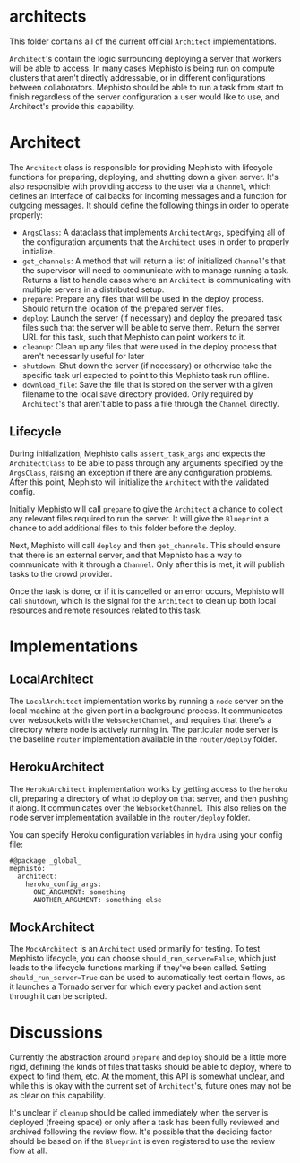 # architects
This folder contains all of the current official `Architect` implementations.

`Architect`'s contain the logic surrounding deploying a server that workers will be able to access. In many cases Mephisto is being run on compute clusters that aren't directly addressable, or in different configurations between collaborators. Mephisto should be able to run a task from start to finish regardless of the server configuration a user would like to use, and Architect's provide this capability.


# Architect
The `Architect` class is responsible for providing Mephisto with lifecycle functions for preparing, deploying, and shutting down a given server. It's also responsible with providing access to the user via a `Channel`, which defines an interface of callbacks for incoming messages and a function for outgoing messages. It should define the following things in order to operate properly:

- `ArgsClass`: A dataclass that implements `ArchitectArgs`, specifying all of the configuration arguments that the `Architect` uses in order to properly initialize.
- `get_channels`: A method that will return a list of initialized `Channel`'s that the supervisor will need to communicate with to manage running a task. Returns a list to handle cases where an `Architect` is communicating with multiple servers in a distributed setup.
- `prepare`: Prepare any files that will be used in the deploy process. Should return the location of the prepared server files.
- `deploy`: Launch the server (if necessary) and deploy the prepared task files such that the server will be able to serve them. Return the server URL for this task, such that Mephisto can point workers to it.
- `cleanup`: Clean up any files that were used in the deploy process that aren't necessarily useful for later
- `shutdown`: Shut down the server (if necessary) or otherwise take the specific task url expected to point to this Mephisto task run offline.
- `download_file`: Save the file that is stored on the server with a given filename to the local save directory provided. Only required by `Architect`'s that aren't able to pass a file through the `Channel` directly.

## Lifecycle

During initialization, Mephisto calls `assert_task_args` and expects the `ArchitectClass` to be able to pass through any arguments specified by the `ArgsClass`, raising an exception if there are any configuration problems. After this point, Mephisto will initialize the `Architect` with the validated config.

Initially Mephisto will call `prepare` to give the `Architect` a chance to collect any relevant files required to run the server. It will give the `Blueprint` a chance to add additional files to this folder before the deploy.

Next, Mephisto will call `deploy` and then `get_channels`. This should ensure that there is an external server, and that Mephisto has a way to communicate with it through a `Channel`. Only after this is met, it will publish tasks to the crowd provider.

Once the task is done, or if it is cancelled or an error occurs, Mephisto will call `shutdown`, which is the signal for the `Architect` to clean up both local resources and remote resources related to this task.

# Implementations
## LocalArchitect
The `LocalArchitect` implementation works by running a `node` server on the local machine at the given port in a background process. It communicates over websockets with the `WebsocketChannel`, and requires that there's a directory where node is actively running in. The particular node server is the baseline `router` implementation available in the `router/deploy` folder.

## HerokuArchitect
The `HerokuArchitect` implementation works by getting access to the `heroku` cli, preparing a directory of what to deploy on that server, and then pushing it along. It communicates over the `WebsocketChannel`. This also relies on the node server implementation available in the `router/deploy` folder.

You can specify Heroku configuration variables in `hydra` using your config file:
```
#@package _global_
mephisto:
  architect:
    heroku_config_args:
      ONE_ARGUMENT: something
      ANOTHER_ARGUMENT: something else
```

## MockArchitect
The `MockArchitect` is an `Architect` used primarily for testing. To test Mephisto lifecycle, you can choose `should_run_server=False`, which just leads to the lifecycle functions marking if they've been called. Setting `should_run_server=True` can be used to automatically test certain flows, as it launches a Tornado server for which every packet and action sent through it can be scripted.

# Discussions

Currently the abstraction around `prepare` and `deploy` should be a little more rigid, defining the kinds of files that tasks should be able to deploy, where to expect to find them, etc. At the moment, this API is somewhat unclear, and while this is okay with the current set of `Architect`'s, future ones may not be as clear on this capability.

It's unclear if `cleanup` should be called immediately when the server is deployed (freeing space) or only after a task has been fully reviewed and archived following the review flow. It's possible that the deciding factor should be based on if the `Blueprint` is even registered to use the review flow at all.